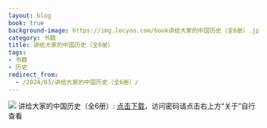 ```yaml
---
layout: blog
book: true
background-image: https://img.locyoo.com/book讲给大家的中国历史（全6册）.jpg
category: 书籍
title: 讲给大家的中国历史（全6册）
tags:
- 书籍
- 历史
redirect_from:
  - /2024/03/讲给大家的中国历史（全6册）/
---
```

![](https://img.locyoo.com/book讲给大家的中国历史（全6册）.jpg)
讲给大家的中国历史（全6册）: <a name = "ref1" href="https://url18.ctfile.com/f/50983618-1049275522-7db412?p=3619">点击下载</a>，访问密码请点击右上方“关于”自行查看